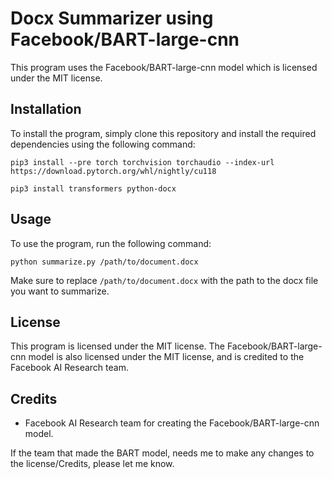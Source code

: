 # Docx Summarizer using Facebook/BART-large-cnn

This program uses the Facebook/BART-large-cnn model which is licensed under the MIT license.

## Installation

To install the program, simply clone this repository and install the required dependencies using the following command:

`pip3 install --pre torch torchvision torchaudio --index-url https://download.pytorch.org/whl/nightly/cu118`

`pip3 install transformers python-docx`


## Usage

To use the program, run the following command:

`python summarize.py /path/to/document.docx`


Make sure to replace `/path/to/document.docx` with the path to the docx file you want to summarize.

## License

This program is licensed under the MIT license. The Facebook/BART-large-cnn model is also licensed under the MIT license, and is credited to the Facebook AI Research team.

## Credits

- Facebook AI Research team for creating the Facebook/BART-large-cnn model.

If the team that made the BART model, needs me to make any changes to the license/Credits, please let me know.
